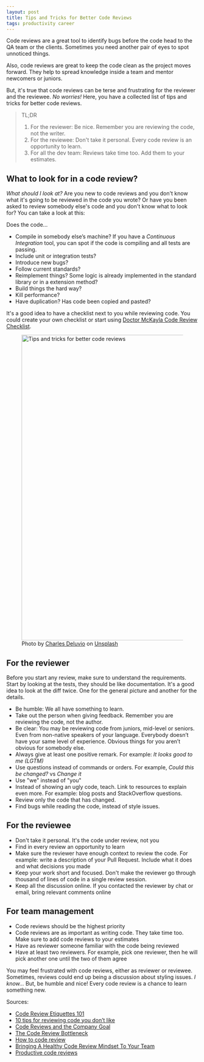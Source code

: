 ```yaml
---
layout: post
title: Tips and Tricks for Better Code Reviews
tags: productivity career
---
```


Code reviews are a great tool to identify bugs before the code head to the QA team or the clients. Sometimes you need another pair of eyes to spot unnoticed things.

Also, code reviews are great to keep the code clean as the project moves forward. They help to spread knowledge inside a team and mentor newcomers or juniors.

But, it's true that code reviews can be terse and frustrating for the reviewer and the reviewee. _No worries!_ Here, you have a collected list of tips and tricks for better code reviews.

> TL;DR
> 1. For the reviewer: Be nice. Remember you are reviewing the code, not the writer.
> 2. For the reviewee: Don't take it personal. Every code review is an opportunity to learn.
> 3. For all the dev team: Reviews take time too. Add them to your estimates.

## What to look for in a code review?

_What should I look at?_ Are you new to code reviews and you don't know what it's going to be reviewed in the code you wrote? Or have you been asked to review somebody else's code and you don't know what to look for? You can take a look at this:

Does the code...

* Compile in somebody else’s machine? If you have a _Continuous Integration_ tool, you can spot if the code is compiling and all tests are passing.
* Include unit or integration tests? 
* Introduce new bugs?
* Follow current standards?
* Reimplement things? Some logic is already implemented in the standard library or in a extension method?
* Build things the hard way?
* Kill performance?
* Have duplication? Has code been copied and pasted?

It's a good idea to have a checklist next to you while reviewing code. You could create your own checklist or start using [Doctor McKayla Code Review Checklist](https://www.michaelagreiler.com/code-review-checklist-2/).

<figure>
<img src="https://images.unsplash.com/photo-1553877522-43269d4ea984?ixlib=rb-1.2.1&q=80&fm=jpg&crop=entropy&cs=tinysrgb&w=800&h=400&fit=crop&ixid=eyJhcHBfaWQiOjF9" alt="Tips and tricks for better code reviews" width="800">
<figcaption><span>Photo by <a href="https://unsplash.com/@charlesdeluvio?utm_source=unsplash&amp;utm_medium=referral&amp;utm_content=creditCopyText">Charles Deluvio</a> on <a href="https://unsplash.com/s/photos/review?utm_source=unsplash&amp;utm_medium=referral&amp;utm_content=creditCopyText">Unsplash</a></span></figcaption>
</figure>

## For the reviewer

Before you start any review, make sure to understand the requirements. Start by looking at the tests, they should be like documentation. It's a good idea to look at the diff twice. One for the general picture and another for the details.

* Be humble: We all have something to learn.
* Take out the person when giving feedback. Remember you are reviewing the code, not the author.
* Be clear: You may be reviewing code from juniors, mid-level or seniors. Even from non-native speakers of your language. Everybody doesn’t have your same level of experience. Obvious things for you aren’t obvious for somebody else. 
* Always give at least one positive remark. For example: _It looks good to me (LGTM)_
* Use questions instead of commands or orders. For example, _Could this be changed?_ vs _Change it_
* Use "we" instead of "you"
* Instead of showing an ugly code, teach. Link to resources to explain even more. For example: blog posts and StackOverflow questions.
* Review only the code that has changed.
* Find bugs while reading the code, instead of style issues.

## For the reviewee

* Don't take it personal. It's the code under review, not you
* Find in every review an opportunity to learn
* Make sure the reviewer have enough context to review the code. For example: write a description of your Pull Request. Include what it does and what decisions you made
* Keep your work short and focused. Don't make the reviewer go through thousand of lines of code in a single review session.
* Keep all the discussion online. If you contacted the reviewer by chat or email, bring relevant comments online

## For team management

* Code reviews should be the highest priority
* Code reviews are as important as writing code. They take time too. Make sure to add code reviews to your estimates
* Have as reviewer someone familiar with the code being reviewed
* Have at least two reviewers. For example, pick one reviewer, then he will pick another one until the two of them agree

You may feel frustrated with code reviews, either as reviewer or reviewee. Sometimes, reviews could end up being a discussion about styling issues. _I know..._ But, be humble and nice! Every code review is a chance to learn something new.

Sources:

* [Code Review Etiquettes 101](https://www.youtube.com/watch?v=Z0j1m7qwk3M)
* [10 tips for reviewing code you don’t like](https://developers.redhat.com/blog/2019/07/08/10-tips-for-reviewing-code-you-dont-like/)
* [Code Reviews and the Company Goal](https://blog.codereview.chat/2019/06/27/code-reviews-and-your-company-goal.html)
* [The Code Review Bottleneck](https://blog.codereview.chat/2019/07/15/the-code-review-bottleneck.html)
* [How to code review](https://rcoh.me/posts/how-to-code-review/)
* [Bringing A Healthy Code Review Mindset To Your Team](https://www.smashingmagazine.com/2019/06/bringing-healthy-code-review-mindset/)
* [Productive code reviews](https://spin.atomicobject.com/2019/10/31/productive-code-reviews/)

